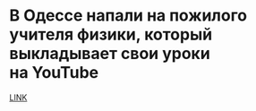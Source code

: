 # В Одессе напали на пожилого учителя физики, который выкладывает свои уроки на YouTube 



[LINK](https://varlamov.ru/3152193.html)
